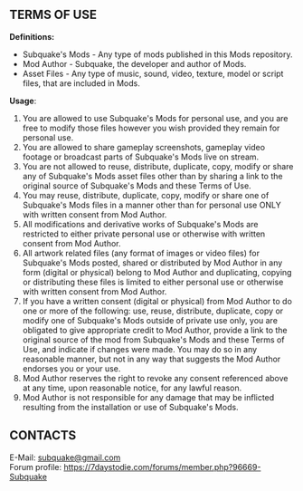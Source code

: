 TERMS OF USE
------------------------------------------------------------------------------------------------------------------------------
<b>Definitions:</b><br/>
- Subquake's Mods - Any type of mods published in this Mods repository.
- Mod Author - Subquake, the developer and author of Mods.
- Asset Files - Any type of music, sound, video, texture, model or script files, that are included in Mods.
  
<b>Usage</b>:<br/>
1. You are allowed to use Subquake's Mods for personal use, and you are free to modify those files however you wish provided they remain for personal use.
2. You are allowed to share gameplay screenshots, gameplay video footage or broadcast parts of Subquake's Mods live on stream.
3. You are not allowed to reuse, distribute, duplicate, copy, modify or share any of Subquake's Mods asset files other than by sharing a link to the original source of Subquake's Mods and these Terms of Use.
4. You may reuse, distribute, duplicate, copy, modify or share one of Subquake's Mods files in a manner other than for personal use ONLY with written consent from Mod Author. 
5. All modifications and derivative works of Subquake's Mods are restricted to either private personal use or otherwise with written consent from Mod Author. 
6. All artwork related files (any format of images or video files) for Subquake's Mods posted, shared or distributed by Mod Author in any form (digital or physical) belong to Mod Author and duplicating, copying or distributing these files is limited to either personal use or otherwise with written consent from Mod Author.
7. If you have a written consent (digital or physical) from Mod Author to do one or more of the following: use, reuse, distribute, duplicate, copy or modify one of Subquake's Mods outside of private use only, you are obligated to give appropriate credit to Mod Author, provide a link to the original source of the mod from Subquake's Mods and these Terms of Use, and indicate if changes were made. You may do so in any reasonable manner, but not in any way that suggests the Mod Author endorses you or your use.
8. Mod Author reserves the right to revoke any consent referenced above at any time, upon reasonable notice, for any lawful reason.
9. Mod Author is not responsible for any damage that may be inflicted resulting from the installation or use of Subquake's Mods.

CONTACTS
------------------------------------------------------------------------------------------------------------------------------
E-Mail: subquake@gmail.com<br/>
Forum profile: https://7daystodie.com/forums/member.php?96669-Subquake<br/>
